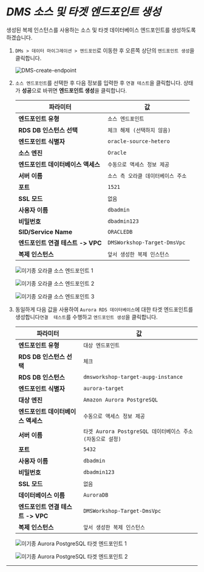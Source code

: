 # ***DMS 소스 및 타겟 엔드포인트 생성***

생성된 복제 인스턴스를 사용하는 소스 및 타겟 데이터베이스 엔드포인트를 생성하도록 하겠습니다.

1. ```DMs > 데이터 마이그레이션 > 엔드포인```로 이동한 후 오른쪽 상단의 ```엔드포인트 생성```을 클릭합니다.

    ![DMS-create-endpoint](../../images/dms-create-source-endpoint.png)

2. ```소스 엔드포인트```를 선택한 후 다음 정보를 입력한 후 ```연결 테스트```을 클릭합니다. 상태가 **성공**으로 바뀌면 **엔드포인트 생성**을 클릭합니다.
   
   | **파라미터**                | **값**                        |
   |-------------------------|------------------------------|
   | **엔드포인트 유형**            | ```소스 엔드포인트```               |
   | **RDS DB 인스턴스 선택**      | ```체크 해제 (선택하지 않음)```        |
   | **엔드포인트 식별자**           | ```oracle-source-hetero```   |
   | **소스 엔진**               | ```Oracle```                 |
   | **엔드포인트 데이터베이스 액세스**    | ```수동으로 액세스 정보 제공```         |
   | **서버 이름**               | ```소스 측 오라클 데이터베이스 주소``` |
   | **포트**                  | ```1521```                   |
   | **SSL 모드**              | ```없음```                     |
   | **사용자 이름**              | ```dbadmin```                |
   | **비밀번호**                | ```dbadmin123```             |
   | **SID/Service Name**    | ```ORACLEDB```               |   
   | **엔드포인트 연결 테스트 -> VPC** | ```DMSWorkshop-Target-DmsVpc``` |
   | **복제 인스턴스**             | ```앞서 생성한 복제 인스턴스```         |

   ![이기종 오라클 소스 엔드포인트 1](../../images/oracle-hetero-source-endpoint1.png)

   ![이기종 오라클 소스 엔드포인트 2](../../images/oracle-hetero-source-endpoint2.png)

   ![이기종 오라클 소스 엔드포인트 3](../../images/oracle-hetero-source-endpoint3.png)

3. 동일하게 다음 값을 사용하여 ```Aurora RDS 데이터베이스```에 대한 타겟 엔드포인트를 생성합니다```연결  테스트```를 수행하고 ```엔드포인트 생성```을 클릭합니다.

   | **파라미터**                | **값**                                          |
   |-------------------------|------------------------------------------------|
   | **엔드포인트 유형**            | ```대상 엔드포인트```                                 |
   | **RDS DB 인스턴스 선택**      | ```체크```                                       |
   | **RDS DB 인스턴스**         | ```dmsworkshop-target-aupg-instance```         |
   | **엔드포인트 식별자**           | ```aurora-target```                            |
   | **대상 엔진**               | ```Amazon Aurora PostgreSQL```                 |
   | **엔드포인트 데이터베이스 액세스**    | ```수동으로 액세스 정보 제공```                           |
   | **서버 이름**               | ```타겟 Aurora PostgreSQL 데이터베이스 주소 (자동으로 설정)``` |
   | **포트**                  | ```5432```                                     |
   | **사용자 이름**              | ```dbadmin```                                  |
   | **비밀번호**                | ```dbadmin123```                               |
   | **SSL 모드**              | ```없음```                                       |
   | **데이터베이스 이름**           | ```AuroraDB```                                 |   
   | **엔드포인트 연결 테스트 -> VPC** | ```DMSWorkshop-Target-DmsVpc```                   |
   | **복제 인스턴스**             | ```앞서 생성한 복제 인스턴스```                           |

   ![이기종 Aurora PostgreSQL 타겟 엔드포인트 1](../../images/aupg-target-endpoint1.png)

   ![이기종 Aurora PostgreSQL 타겟 엔드포인트 2](../../images/aupg-target-endpoint2.png)

---
